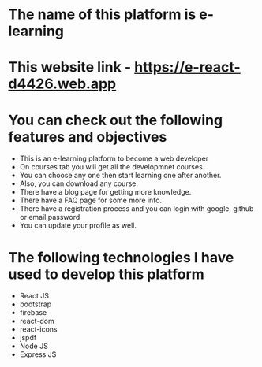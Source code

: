 # The name of this platform is e-learning

# This website link - https://e-react-d4426.web.app

# You can check out the following features and objectives

- This is an e-learning platform to become a web developer
- On courses tab you will get all the developmnet courses.
- You can choose any one then start learning one after another.
- Also, you can download any course.
- There have a blog page for getting more knowledge.
- There have a FAQ page for some more info.
- There have a registration process and you can login with google, github or email,password
- You can update your profile as well.

# The following technologies I have used to develop this platform

- React JS
- bootstrap
- firebase
- react-dom
- react-icons
- jspdf
- Node JS
- Express JS
